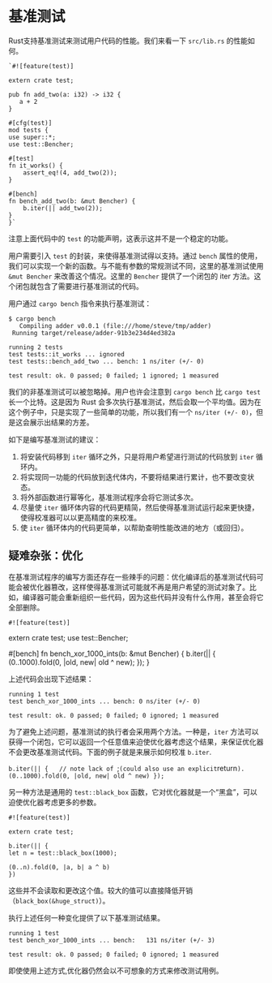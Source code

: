 # 基准测试 #
Rust支持基准测试来测试用户代码的性能。我们来看一下 `src/lib.rs` 的性能如何。


	`#![feature(test)]

	extern crate test;

	pub fn add_two(a: i32) -> i32 {
 	   a + 2
	}

	#[cfg(test)]
	mod tests {
    use super::*;
    use test::Bencher;

    #[test]
    fn it_works() {
        assert_eq!(4, add_two(2));
    }

    #[bench]
    fn bench_add_two(b: &mut Bencher) {
        b.iter(|| add_two(2));
    }
	}`


注意上面代码中的 `test` 的功能声明，这表示这并不是一个稳定的功能。

用户需要引入 `test` 的封装，来使得基准测试得以支持。通过 `bench` 属性的使用，我们可以实现一个新的函数。与不能有参数的常规测试不同，这里的基准测试使用 `&mut Bencher` 来改善这个情况。这里的 `Bencher` 提供了一个闭包的 iter 方法。这个闭包就包含了需要进行基准测试的代码。

用户通过 `cargo bench` 指令来执行基准测试：

    $ cargo bench
       Compiling adder v0.0.1 (file:///home/steve/tmp/adder)
     Running target/release/adder-91b3e234d4ed382a
    
    running 2 tests
    test tests::it_works ... ignored
    test tests::bench_add_two ... bench: 1 ns/iter (+/- 0)
    
    test result: ok. 0 passed; 0 failed; 1 ignored; 1 measured

我们的非基准测试可以被忽略掉。用户也许会注意到  `cargo bench` 比 `cargo test` 长一个比特。这是因为 Rust 会多次执行基准测试，然后会取一个平均值。因为在这个例子中，只是实现了一些简单的功能，所以我们有一个 `ns/iter (+/- 0)`，但是这会展示出结果的方差。

如下是编写基准测试的建议：

1. 将安装代码移到 `iter` 循环之外，只是将用户希望进行测试的代码放到 `iter` 循环内。
1. 将实现同一功能的代码放到迭代体内，不要将结果进行累计，也不要改变状态。
1. 将外部函数进行幂等化，基准测试程序会将它测试多次。
1. 尽量使 `iter` 循环体内容的代码更精简，然后使得基准测试运行起来更快捷，使得校准器可以以更高精度的来校准。
1. 使 `iter` 循环体内的代码更简单，以帮助查明性能改进的地方（或回归）。


## 疑难杂张：优化 ##
在基准测试程序的编写方面还存在一些辣手的问题：优化编译后的基准测试代码可能会被优化器篡改，这样使得基准测试可能就不再是用户希望的测试对象了。比如，编译器可能会重新组织一些代码，因为这些代码并没有什么作用，甚至会将它全部删除。


    #![feature(test)]

extern crate test;
use test::Bencher;

#[bench]
fn bench_xor_1000_ints(b: &mut Bencher) {
b.iter(|| {
(0..1000).fold(0, |old, new| old ^ new);
});
}
    



上述代码会出现下述结果：

    running 1 test
    test bench_xor_1000_ints ... bench: 0 ns/iter (+/- 0)
    
    test result: ok. 0 passed; 0 failed; 0 ignored; 1 measured


为了避免上述问题，基准测试的执行者会采用两个方法。一种是，`iter` 方法可以获得一个闭包，它可以返回一个任意值来迫使优化器考虑这个结果，来保证优化器不会更改基准测试代码。下面的例子就是来展示如何校准 `b.iter`.

`b.iter(|| {  
    // note lack of `;` (could also use an explicit `return`).
    (0..1000).fold(0, |old, new| old ^ new)
});`

另一种方法是通用的 `test::black_box` 函数，它对优化器就是一个“黑盒”，可以迫使优化器考虑更多的参数。

    #![feature(test)]
    
    extern crate test;
    
    b.iter(|| {
    let n = test::black_box(1000);
    
    (0..n).fold(0, |a, b| a ^ b)
    })
    


这些并不会读取和更改这个值。较大的值可以直接降低开销（`black_box(&huge_struct)`）。

执行上述任何一种变化提供了以下基准测试结果。


    running 1 test
    test bench_xor_1000_ints ... bench:   131 ns/iter (+/- 3)
    
    test result: ok. 0 passed; 0 failed; 0 ignored; 1 measured


即使使用上述方式,优化器仍然会以不可想象的方式来修改测试用例。

